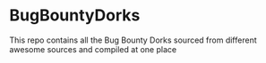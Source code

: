 # BugBountyDorks
This repo contains all the Bug Bounty Dorks sourced from different awesome sources and compiled at one place

